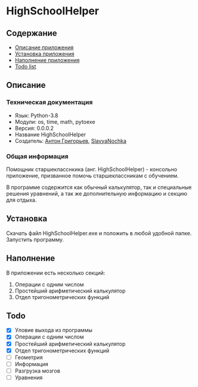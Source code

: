 # HighSchoolHelper

## Содержание

- [Описание приложения](#Описание)
- [Установка приложения](#Установка)
- [Наполнение приложения](#Наполнение)
- [Todo list](#Todo)

## Описание
### Техническая документация

- Язык: Python-3.8
- Модули: os, time, math, pytoexe
- Версия: 0.0.0.2
- Название HighSchoolHelper
- Создатель: [Антон Григорьев](https://github.com/Zeph1rr), [SlavyaNochka](https://github.com/SlavyaNochka)

### Общая информация

Помощник старшекласснкика (анг. HighSchoolHelper) - консольно приложение, призванное помочь старшеклассникам с обучением.

В программе содержится как обычный калькулятор, так и специальные решения уравнений, а так же дополнительную информацию 
и секцию для отдыха. 

## Установка
Скачать файл HighSchoolHelper.exe и положить в любой удобной папке. Запустить программу.

## Наполнение
В приложении есть несколько секций:
1. Операции с одним числом
2. Простейший арифметический калькулятор
3. Отдел тригонометрических функций


## Todo 
- [x] Уловие выхода из программы
- [x] Операции с одним числом
- [x] Простейший арифметический калькулятор
- [x] Отдел тригонометрических функций
- [ ] Геометрия
- [ ] Информация
- [ ] Разгрузка мозгов
- [ ] Уравнения
